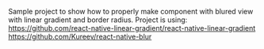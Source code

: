 Sample project to show how to properly make component with blured view with linear gradient and border radius.
Project is using:
https://github.com/react-native-linear-gradient/react-native-linear-gradient
https://github.com/Kureev/react-native-blur
